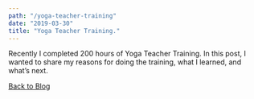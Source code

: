 ```yaml
---
path: "/yoga-teacher-training"
date: "2019-03-30"
title: "Yoga Teacher Training."
---
```


Recently I completed 200 hours of Yoga Teacher Training. In this post, I wanted to share my reasons for doing the training, what I learned, and what’s next.

[Back to Blog](/blog)
